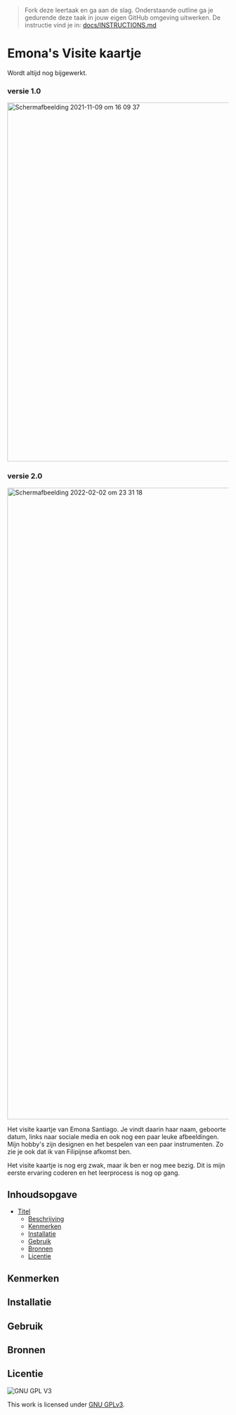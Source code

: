 > Fork deze leertaak en ga aan de slag. Onderstaande outline ga je gedurende deze taak in jouw eigen GitHub omgeving uitwerken. De instructie vind je in: [docs/INSTRUCTIONS.md](docs/INSTRUCTIONS.md)

# Emona's Visite kaartje 
Wordt altijd nog bijgewerkt.

### versie 1.0
<img width="818" alt="Schermafbeelding 2021-11-09 om 16 09 37" src="https://user-images.githubusercontent.com/90447045/140950552-65eb24b9-74b4-4f5a-9455-cbc6292bc264.png">

### versie 2.0
<img width="1439" alt="Schermafbeelding 2022-02-02 om 23 31 18" src="https://user-images.githubusercontent.com/90447045/152248819-5c29852f-b4f0-40ab-840c-9c5b1f679603.png">



Het visite kaartje van Emona Santiago. Je vindt daarin haar naam, geboorte datum, links naar sociale media en ook nog een paar leuke afbeeldingen. Mijn hobby's zijn designen en het bespelen van een paar instrumenten. Zo zie je ook dat ik van Filipijnse afkomst ben. 

Het visite kaartje is nog erg zwak, maar ik ben er nog mee bezig. Dit is mijn eerste ervaring coderen en het leerprocess is nog op gang.

## Inhoudsopgave

- [Titel](#titel)
  * [Beschrijving](#beschrijving)
  * [Kenmerken](#kenmerken)
  * [Installatie](#installatie)
  * [Gebruik](#gebruik)
  * [Bronnen](#bronnen)
  * [Licentie](#licentie)

## Kenmerken

## Installatie

## Gebruik

## Bronnen

## Licentie

![GNU GPL V3](https://www.gnu.org/graphics/gplv3-127x51.png)

This work is licensed under [GNU GPLv3](./LICENSE).
